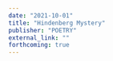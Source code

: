 ```yaml
---
date: "2021-10-01"
title: "Hindenberg Mystery"
publisher: "POETRY"
external_link: ""
forthcoming: true
---
```


